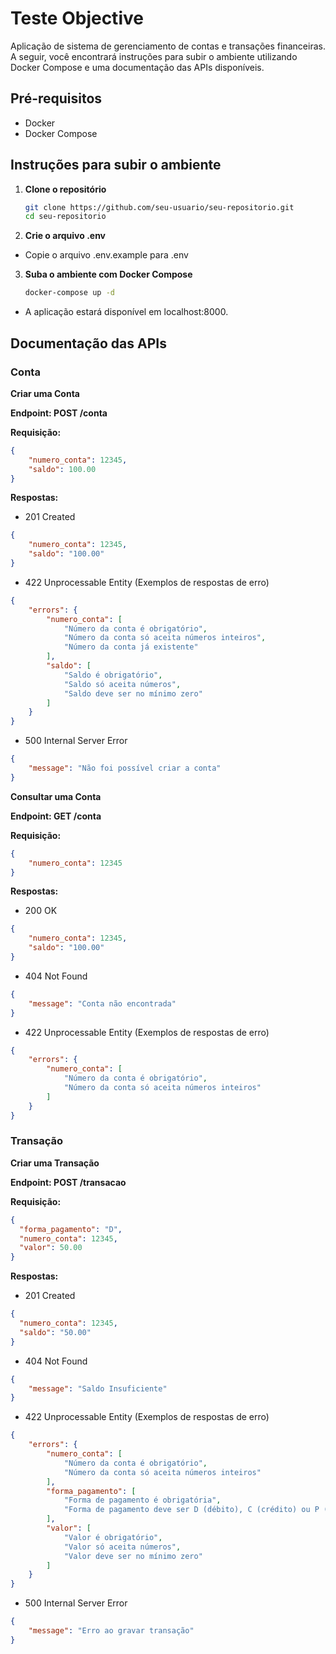 # Teste Objective

Aplicação de sistema de gerenciamento de contas e transações financeiras. A seguir, você encontrará instruções para subir o ambiente utilizando Docker Compose e uma documentação das APIs disponíveis.

## Pré-requisitos

- Docker
- Docker Compose

## Instruções para subir o ambiente

1. **Clone o repositório**

   ```sh
   git clone https://github.com/seu-usuario/seu-repositorio.git
   cd seu-repositorio
   ```

2. **Crie o arquivo .env**
    
- Copie o arquivo .env.example para .env

3. **Suba o ambiente com Docker Compose**

    ```sh
    docker-compose up -d
   ```
- A aplicação estará disponível em localhost:8000.

## Documentação das APIs ##

### Conta ###

**Criar uma Conta**

**Endpoint: POST /conta**


**Requisição:**

```json
{
    "numero_conta": 12345,
    "saldo": 100.00
}
```

**Respostas:**

- 201 Created

```json
{
    "numero_conta": 12345,
    "saldo": "100.00"
}
```

- 422 Unprocessable Entity (Exemplos de respostas de erro)

```json
{
    "errors": {
        "numero_conta": [
            "Número da conta é obrigatório",
            "Número da conta só aceita números inteiros",
            "Número da conta já existente"
        ],
        "saldo": [
            "Saldo é obrigatório",
            "Saldo só aceita números",
            "Saldo deve ser no mínimo zero"
        ]
    }
}
```

- 500 Internal Server Error

```json
{
    "message": "Não foi possível criar a conta"
}
```

**Consultar uma Conta**

**Endpoint: GET /conta**

**Requisição:**

```json
{
    "numero_conta": 12345
}
```

**Respostas:**

- 200 OK

```json
{
    "numero_conta": 12345,
    "saldo": "100.00"
}
```

- 404 Not Found

```json
{
    "message": "Conta não encontrada"
}
```

- 422 Unprocessable Entity (Exemplos de respostas de erro)

```json
{
    "errors": {
        "numero_conta": [
            "Número da conta é obrigatório",
            "Número da conta só aceita números inteiros"
        ]
    }
}
```

### Transação ###

**Criar uma Transação**

**Endpoint: POST /transacao**

**Requisição:**

```json
{
  "forma_pagamento": "D",
  "numero_conta": 12345,
  "valor": 50.00
}
```
**Respostas:**

- 201 Created

```json
{
  "numero_conta": 12345,
  "saldo": "50.00"
}
```

- 404 Not Found

```json
{
    "message": "Saldo Insuficiente"
}
```

- 422 Unprocessable Entity (Exemplos de respostas de erro)

```json
{
    "errors": {
        "numero_conta": [
            "Número da conta é obrigatório",
            "Número da conta só aceita números inteiros"
        ],
        "forma_pagamento": [
            "Forma de pagamento é obrigatória",
            "Forma de pagamento deve ser D (débito), C (crédito) ou P (pix)"
        ],
        "valor": [
            "Valor é obrigatório",
            "Valor só aceita números",
            "Valor deve ser no mínimo zero"
        ]
    }
}
```

- 500 Internal Server Error

```json
{
    "message": "Erro ao gravar transação"
}
```

